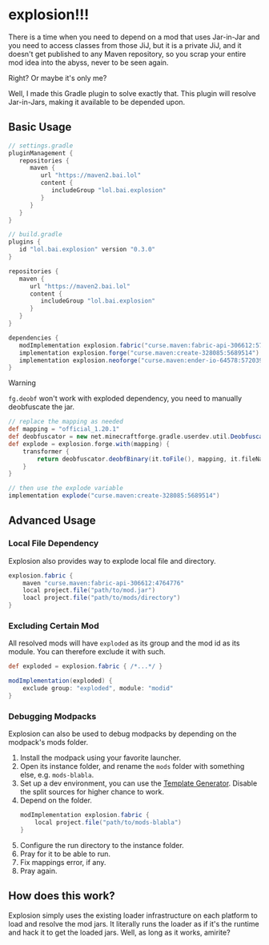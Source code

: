 # explosion!!!

There is a time when you need to depend on a mod that uses Jar-in-Jar
and you need to access classes from those JiJ, but it is a private JiJ,
and it doesn't get published to any Maven repository, so you scrap your
entire mod idea into the abyss, never to be seen again.

Right? Or maybe it's only me?

Well, I made this Gradle plugin to solve exactly that. This plugin will
resolve Jar-in-Jars, making it available to be depended upon.

## Basic Usage
```groovy
// settings.gradle
pluginManagement {
   repositories {
      maven {
         url "https://maven2.bai.lol"
         content {
            includeGroup "lol.bai.explosion"
         }
      }
   }
}
```

```groovy
// build.gradle
plugins {
   id "lol.bai.explosion" version "0.3.0"
}

repositories {
   maven {
      url "https://maven2.bai.lol"
      content {
         includeGroup "lol.bai.explosion"
      }
   }
}

dependencies {
   modImplementation explosion.fabric("curse.maven:fabric-api-306612:5710210")
   implementation explosion.forge("curse.maven:create-328085:5689514")
   implementation explosion.neoforge("curse.maven:ender-io-64578:5720393")
}
```
> [!WARNING]
> `fg.deobf` won't work with exploded dependency, you need to manually deobfuscate
> the jar.
> ```groovy
> // replace the mapping as needed
> def mapping = "official_1.20.1"
> def deobfuscator = new net.minecraftforge.gradle.userdev.util.Deobfuscator(project, file("build/explosion_deobf"))
> def explode = explosion.forge.with(mapping) {
>     transformer {
>         return deobfuscator.deobfBinary(it.toFile(), mapping, it.fileName.toString()).toPath()
>     }
> }
> 
> // then use the explode variable
> implementation explode("curse.maven:create-328085:5689514")
> ```

## Advanced Usage

### Local File Dependency
Explosion also provides way to explode local file and directory.
```groovy
explosion.fabric {
    maven "curse.maven:fabric-api-306612:4764776"
    local project.file("path/to/mod.jar")
    loacl project.file("path/to/mods/directory")
}
```

### Excluding Certain Mod
All resolved mods will have `exploded` as its group and the mod id as its module.
You can therefore exclude it with such.
```groovy
def exploded = explosion.fabric { /*...*/ }

modImplementation(exploded) {
    exclude group: "exploded", module: "modid" 
}
```

### Debugging Modpacks
Explosion can also be used to debug modpacks by depending on the modpack's mods folder. 
1. Install the modpack using your favorite launcher.
2. Open its instance folder, and rename the `mods` folder with something else, e.g. `mods-blabla`.
3. Set up a dev environment, you can use the [Template Generator](https://fabricmc.net/develop/template/).
   Disable the split sources for higher chance to work.
4. Depend on the folder.
   ```groovy
   modImplementation explosion.fabric {
       local project.file("path/to/mods-blabla")
   }
   ```
5. Configure the run directory to the instance folder.
6. Pray for it to be able to run.
7. Fix mappings error, if any.
8. Pray again.

## How does this work?
Explosion simply uses the existing loader infrastructure on each
platform to load and resolve the mod jars. It literally runs the
loader as if it's the runtime and hack it to get the loaded jars.
Well, as long as it works, amirite?

